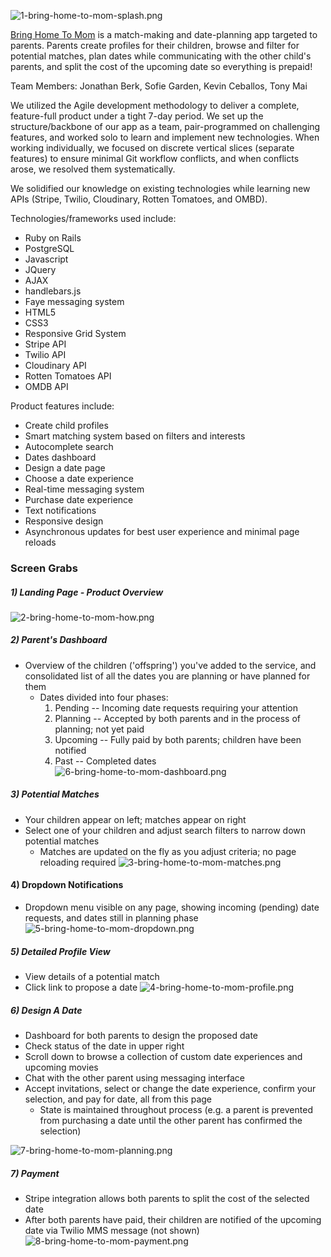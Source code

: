 ![1-bring-home-to-mom-splash.png](https://dbc-devconnect-production.s3.amazonaws.com/uploads/1430363567076/1-bring-home-to-mom-splash.png)

[Bring Home To Mom](http://bringhometomom.herokuapp.com/) is a match-making and date-planning app targeted to parents. Parents create profiles for their children, browse and filter for potential matches, plan dates while communicating with the other child's parents, and split the cost of the upcoming date so everything is prepaid!  

Team Members: Jonathan Berk, Sofie Garden, Kevin Ceballos, Tony Mai

We utilized the Agile development methodology to deliver a complete, feature-full product under a tight 7-day period. We set up the structure/backbone of our app as a team, pair-programmed on challenging features, and worked solo to learn and implement new technologies. When working individually, we focused on discrete vertical slices (separate features) to ensure minimal Git workflow conflicts, and when conflicts arose, we resolved them systematically.

We solidified our knowledge on existing technologies while learning new APIs (Stripe, Twilio, Cloudinary, Rotten Tomatoes, and OMBD).

Technologies/frameworks used include:
* Ruby on Rails
* PostgreSQL
* Javascript
* JQuery
* AJAX
* handlebars.js
* Faye messaging system
* HTML5
* CSS3
* Responsive Grid System
* Stripe API
* Twilio API
* Cloudinary API
* Rotten Tomatoes API
* OMDB API

Product features include:
* Create child profiles
* Smart matching system based on filters and interests
* Autocomplete search
* Dates dashboard
* Design a date page
* Choose a date experience
* Real-time messaging system
* Purchase date experience
* Text notifications
* Responsive design
* Asynchronous updates for best user experience and minimal page reloads


### Screen Grabs
##### 1) Landing Page - Product Overview
![2-bring-home-to-mom-how.png](https://dbc-devconnect-production.s3.amazonaws.com/uploads/1430363567042/2-bring-home-to-mom-how.png)

##### 2) Parent's Dashboard
* Overview of the children ('offspring') you've added to the service, and consolidated list of all the dates you are planning or have planned for them
  * Dates divided into four phases:
    1) Pending -- Incoming date requests requiring your attention
    2) Planning -- Accepted by both parents and in the process of planning; not yet paid
    3) Upcoming -- Fully paid by both parents; children have been notified
    4) Past -- Completed dates
![6-bring-home-to-mom-dashboard.png](https://dbc-devconnect-production.s3.amazonaws.com/uploads/1430363567052/6-bring-home-to-mom-dashboard.png)

##### 3) Potential Matches
* Your children appear on left; matches appear on right
* Select one of your children and adjust search filters to narrow down potential matches
  * Matches are updated on the fly as you adjust criteria; no page reloading required
![3-bring-home-to-mom-matches.png](https://dbc-devconnect-production.s3.amazonaws.com/uploads/1430363567036/3-bring-home-to-mom-matches.png)

#### 4) Dropdown Notifications
* Dropdown menu visible on any page, showing incoming (pending) date requests, and dates still in planning phase
![5-bring-home-to-mom-dropdown.png](https://dbc-devconnect-production.s3.amazonaws.com/uploads/1430363567018/5-bring-home-to-mom-dropdown.png)

##### 5) Detailed Profile View
* View details of a potential match
* Click link to propose a date
![4-bring-home-to-mom-profile.png](https://dbc-devconnect-production.s3.amazonaws.com/uploads/1430363567082/4-bring-home-to-mom-profile.png)

##### 6) Design A Date
* Dashboard for both parents to design the proposed date
* Check status of the date in upper right 
* Scroll down to browse a collection of custom date experiences and upcoming movies
* Chat with the other parent using messaging interface
* Accept invitations, select or change the date experience, confirm your selection, and pay for date, all from this page
  * State is maintained throughout process (e.g. a parent is prevented from purchasing a date until the other parent has confirmed the selection) 

![7-bring-home-to-mom-planning.png](https://dbc-devconnect-production.s3.amazonaws.com/uploads/1430363567048/7-bring-home-to-mom-planning.png)

##### 7) Payment
* Stripe integration allows both parents to split the cost of the selected date
* After both parents have paid, their children are notified of the upcoming date via Twilio MMS message (not shown)
![8-bring-home-to-mom-payment.png](https://dbc-devconnect-production.s3.amazonaws.com/uploads/1430363567030/8-bring-home-to-mom-payment.png)
